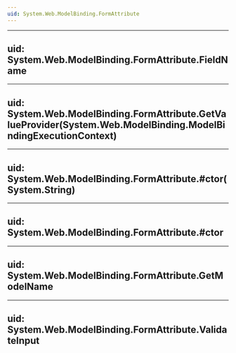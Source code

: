 ```yaml
---
uid: System.Web.ModelBinding.FormAttribute
---
```


---
uid: System.Web.ModelBinding.FormAttribute.FieldName
---

---
uid: System.Web.ModelBinding.FormAttribute.GetValueProvider(System.Web.ModelBinding.ModelBindingExecutionContext)
---

---
uid: System.Web.ModelBinding.FormAttribute.#ctor(System.String)
---

---
uid: System.Web.ModelBinding.FormAttribute.#ctor
---

---
uid: System.Web.ModelBinding.FormAttribute.GetModelName
---

---
uid: System.Web.ModelBinding.FormAttribute.ValidateInput
---
